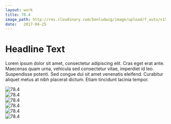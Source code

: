 ```yaml
---
layout: work
title: 78.4
image_path: http://res.cloudinary.com/benludwig/image/upload/f_auto/v1500154567/784-1_j7c3h4.gif
date:   2017-04-25
---
```

<div class="grid-container">
<div class="grid">
<div class="grid-sizer"></div>
<div class="grid-item">
  <div class="copy-block">
    <h1>Headline Text</h1>
    <p>Lorem ipsum dolor sit amet, consectetur adipiscing elit. Cras eget erat ante. Maecenas quam urna, vehicula sed consectetur vitae, imperdiet id leo. Suspendisse potenti. Sed congue dui sit amet venenatis eleifend. Curabitur aliquet metus at nibh placerat dictum. Etiam tincidunt lacinia tempor.</p>
  </div>
</div>
<div class="grid-item">
<img src="http://res.cloudinary.com/benludwig/image/upload/f_auto/v1500154565/784-2_wfqt4y.jpg" alt="78.4">
</div>
<div class="grid-item">
<img src="http://res.cloudinary.com/benludwig/image/upload/f_auto/v1500154565/784-3_bvaoiw.jpg" alt="78.4">
</div>
<div class="grid-item">
<img src="http://res.cloudinary.com/benludwig/image/upload/f_auto/v1500154563/784-4_lfyvcr.jpg" alt="78.4">
</div>
<div class="grid-item">
<img src="http://res.cloudinary.com/benludwig/image/upload/f_auto/v1500154564/784-5_wwn3vz.jpg" alt="78.4">
</div>
<div class="grid-item">
<img src="http://res.cloudinary.com/benludwig/image/upload/f_auto/v1500154565/784-6_d1ecyu.jpg" alt="78.4">
</div>
<div class="grid-item">
<img src="http://res.cloudinary.com/benludwig/image/upload/f_auto/v1500154567/784-1_j7c3h4.gif" alt="78.4">
</div>
</div>
</div>
